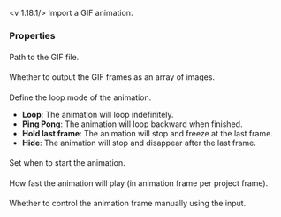 <v 1.18.1/>
Import a GIF animation.

### Properties

#### <junc path>
Path to the GIF file.

#### <junc output as array>
Whether to output the GIF frames as an array of images.

#### <junc loop modes>
Define the loop mode of the animation.

- **Loop**: The animation will loop indefinitely.
- **Ping Pong**: The animation will loop backward when finished.
- **Hold last frame**: The animation will stop and freeze at the last frame.
- **Hide**: The animation will stop and disappear after the last frame.

#### <junc start frame>
Set when to start the animation.

#### <junc animation speed>
How fast the animation will play (in animation frame per project frame).

#### <junc custom frame order>
Whether to control the animation frame manually using the <junc frame> input.